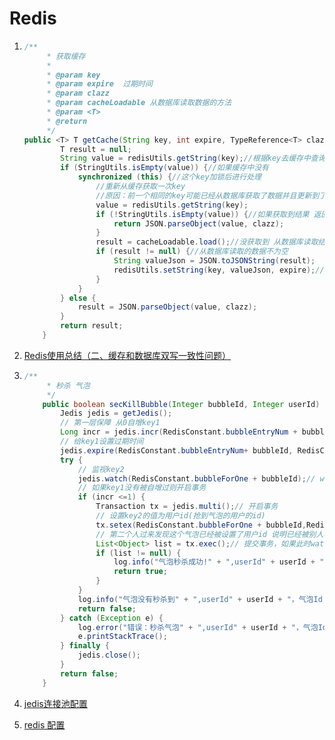 # Redis

1. ```java
   /**
        * 获取缓存
        * 
        * @param key 
        * @param expire  过期时间
        * @param clazz
        * @param cacheLoadable 从数据库读取数据的方法
        * @param <T>
        * @return
        */
   public <T> T getCache(String key, int expire, TypeReference<T> clazz, CacheLoadable<T> cacheLoadable) {
           T result = null;
           String value = redisUtils.getString(key);//根据key去缓存中查询
           if (StringUtils.isEmpty(value)) {//如果缓存中没有
               synchronized (this) {//这个key加锁后进行处理
                   //重新从缓存获取一次key
                   //原因：前一个相同的key可能已经从数据库获取了数据并且更新到了缓存
                   value = redisUtils.getString(key);
                   if (!StringUtils.isEmpty(value)) {//如果获取到结果 返回
                       return JSON.parseObject(value, clazz);
                   }
                   result = cacheLoadable.load();//没获取到 从数据库读取结果
                   if (result != null) {//从数据库读取的数据不为空
                       String valueJson = JSON.toJSONString(result);
                       redisUtils.setString(key, valueJson, expire);// 更新到缓存
                   }
               }
           } else {
               result = JSON.parseObject(value, clazz);
           }
           return result;
       }
   ```

2. [Redis使用总结（二、缓存和数据库双写一致性问题）](https://blog.csdn.net/hukaijun/article/details/81010475)

3. ```java
   /**
        * 秒杀 气泡
        */
       public boolean secKillBubble(Integer bubbleId, Integer userId) {
           Jedis jedis = getJedis();
           // 第一层保障 从0自增key1
           Long incr = jedis.incr(RedisConstant.bubbleEntryNum + bubbleId);
           // 给key1设置过期时间
           jedis.expire(RedisConstant.bubbleEntryNum+ bubbleId, RedisConstant.bubble_exp);
           try {
               // 监视key2
               jedis.watch(RedisConstant.bubbleForOne + bubbleId);// watchkeys
               // 如果key1没有被自增过则开启事务
               if (incr <=1) {
                   Transaction tx = jedis.multi();// 开启事务
                   // 设置key2的值为用户id(抢到气泡的用户的id)
                   tx.setex(RedisConstant.bubbleForOne + bubbleId,RedisConstant.bubble_exp, userId.toString());
                   // 第二个人过来发现这个气泡已经被设置了用户id 说明已经被别人秒杀掉了 
                   List<Object> list = tx.exec();// 提交事务，如果此时watchkeys被改动了，则返回null
                   if (list != null) {
                       log.info("气泡秒杀成功!" + ",userId" + userId + "，气泡Id：" + bubbleId);
                       return true;
                   }
               }
               log.info("气泡没有秒杀到" + ",userId" + userId + "，气泡Id：" + bubbleId);
               return false;
           } catch (Exception e) {
               log.error("错误：秒杀气泡" + ",userId" + userId + "，气泡Id：" + bubbleId, e);
               e.printStackTrace();
           } finally {
               jedis.close();
           }
           return false;
       }
   ```

4. [jedis连接池配置](https://blog.csdn.net/xingqibaing/article/details/82754916 )

5. [redis 配置](https://blog.csdn.net/u012613251/article/details/81279060 )

